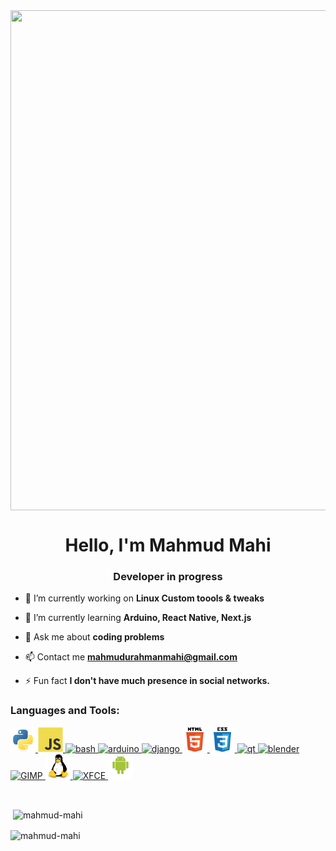 <img align="center" style="width: 100vh; height: 20vh;" src="https://media3.giphy.com/media/v1.Y2lkPTc5MGI3NjExb2tmcTZtcmhqZWJ6cnhkMjVxYThzNWxoa2RjaWNsY2p2Y2ZkODBieCZlcD12MV9pbnRlcm5hbF9naWZfYnlfaWQmY3Q9Zw/rZeHEjJMXtmDJFa0bj/giphy.gif">
<h1 align="center">Hello, I'm Mahmud Mahi</h1>
<h3 align="center">Developer in progress</h3>

- 🔭 I’m currently working on **Linux Custom toools & tweaks**

- 🌱 I’m currently learning **Arduino, React Native, Next.js**

- 💬 Ask me about **coding problems**

- 📫 Contact me **mahmudurahmanmahi@gmail.com**

- ⚡ Fun fact **I don't have much presence in social networks.**

<p align="left">
</p>

<h3 align="left">Languages and Tools:</h3>

<p align="left"> 
<a href="https://www.python.org" target="_blank" rel="noreferrer"> <img src="https://raw.githubusercontent.com/devicons/devicon/master/icons/python/python-original.svg" alt="python" width="40" height="40"/> </a> 
<a href="https://developer.mozilla.org/en-US/docs/Web/JavaScript" target="_blank" rel="noreferrer"> <img src="https://raw.githubusercontent.com/devicons/devicon/master/icons/javascript/javascript-original.svg" alt="javascript" width="40" height="40"/> </a> 
<a href="https://www.gnu.org/software/bash/" target="_blank" rel="noreferer"> <img src="https://bashlogo.com/img/symbol/svg/full_colored_dark.svg" alt="bash" width="40" height="40"/> </a> 
<a href="https://www.arduino.cc/" target="_blank" rel="noreferrer"> <img src="https://cdn.worldvectorlogo.com/logos/arduino-1.svg" alt="arduino" width="40" height="40"/> </a> 
<a href="https://www.djangoproject.com/" target="_blank" rel="noreferrer"> <img src="https://cdn.worldvectorlogo.com/logos/django.svg" alt="django" width="40" height="40"/> </a>
<a href="https://www.w3.org/html/" target="_blank" rel="noreferrer"> <img src="https://raw.githubusercontent.com/devicons/devicon/master/icons/html5/html5-original-wordmark.svg" alt="html5" width="40" height="40"/> </a> 
<a href="https://www.w3schools.com/css/" target="_blank" rel="noreferrer"> <img src="https://raw.githubusercontent.com/devicons/devicon/master/icons/css3/css3-original-wordmark.svg" alt="css3" width="40" height="40"/> </a> 
<a href="https://www.qt.io/" target="_blank" rel="noreferrer"> <img src="https://upload.wikimedia.org/wikipedia/commons/0/0b/Qt_logo_2016.svg" alt="qt" width="40" height="40"/> </a>
<a href="https://www.blender.org/" target="_blank" rel="noreferrer"> <img src="https://download.blender.org/branding/community/blender_community_badge_white.svg" alt="blender" width="40" height="40"/> </a> 
<a href="https://www.gimp.org/" target="_blank" rel="noreferrer"> <img src="https://upload.wikimedia.org/wikipedia/commons/thumb/6/67/The_GIMP_icon_-_v3.0.svg/140px-The_GIMP_icon_-_v3.0.svg.png" alt="GIMP" width="40" height="40"/> </a> 
<a href="https://www.linux.org/" target="_blank" rel="noreferrer"> <img src="https://raw.githubusercontent.com/devicons/devicon/master/icons/linux/linux-original.svg" alt="linux" width="40" height="40"/> </a> 
<a href="https://www.xfce-look.org/browse/" target="_blank" rel="noreferrer"> <img src="https://upload.wikimedia.org/wikipedia/commons/thumb/5/5b/Xfce_logo.svg/120px-Xfce_logo.svg.png" alt="XFCE" width="40" height="40"/> </a> 
<a href="https://developer.android.com" target="_blank" rel="noreferrer"> <img src="https://raw.githubusercontent.com/devicons/devicon/master/icons/android/android-original-wordmark.svg" alt="android" width="40" height="40"/> </a> 
 </p> <br>

<!-- <p><img align="left" src="https://github-readme-stats.vercel.app/api/top-langs?username=mahmud-mahi&show_icons=true&locale=en&layout=compact" alt="mahmud-mahi" /></p> -->

<p>&nbsp;<img align="center" src="https://github-readme-stats.vercel.app/api?username=mahmud-mahi&show_icons=true&locale=en" alt="mahmud-mahi" /></p>

<p><img align="center" src="https://github-readme-streak-stats.herokuapp.com/?user=mahmud-mahi&" alt="mahmud-mahi" /></p>

